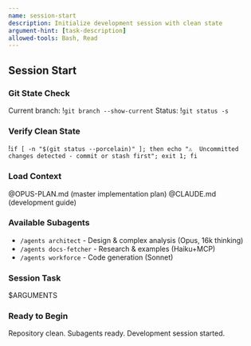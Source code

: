 ```yaml
---
name: session-start
description: Initialize development session with clean state
argument-hint: [task-description]
allowed-tools: Bash, Read
---
```


## Session Start

### Git State Check
Current branch: !`git branch --show-current`
Status: !`git status -s`

### Verify Clean State
!`if [ -n "$(git status --porcelain)" ]; then echo "⚠️  Uncommitted changes detected - commit or stash first"; exit 1; fi`

### Load Context
@OPUS-PLAN.md (master implementation plan)
@CLAUDE.md (development guide)

### Available Subagents
- `/agents architect` - Design & complex analysis (Opus, 16k thinking)
- `/agents docs-fetcher` - Research & examples (Haiku+MCP)
- `/agents workforce` - Code generation (Sonnet)

### Session Task
$ARGUMENTS

### Ready to Begin
Repository clean. Subagents ready. Development session started.
